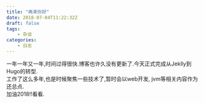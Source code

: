 ```yaml
---
title: "再来你好"
date: 2018-07-04T11:22:32Z
draft: false
tags:
    - 杂谈
categories:
    - 日志
---
```


一年一年又一年,时间过得很快.博客也许久没有更新了.今天正式完成从Jeklly到Hugo的转型.  
工作了这么多年,也是时候聚焦一些技术了,暂时会以web开发, jvm等相关内容作为还总点.  
加油2018!!看看.
